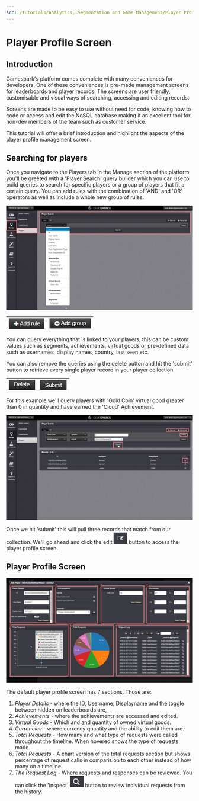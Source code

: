 ```yaml
---
src: /Tutorials/Analytics, Segmentation and Game Management/Player Profile Screen.md
---
```


# Player Profile Screen

## Introduction

Gamespark's platform comes complete with many conveniences for developers. One of these conveniences is pre-made management screens for leaderboards and player records. The screens are user friendly, customisable and visual ways of searching, accessing and editing records.

Screens are made to be easy to use without need for code, knowing how to code or access and edit the NoSQL database making it an excellent tool for non-dev members of the team such as customer service.

This tutorial will offer a brief introduction and highlight the aspects of the player profile management screen.

## Searching for players

Once you navigate to the Players tab in the Manage section of the platform you'll be greeted with a 'Player Search' query builder which you can use to build queries to search for specific players or a group of players that fit a certain query. You can add rules with the combination of 'AND' and 'OR' operators as well as include a whole new group of rules.

![](img/PlayerProfileScreen/1.jpg)


|  ![](img/PlayerProfileScreen/2.png)  | ![](img/PlayerProfileScreen/3.png)    |
|---|---|

You can query everything that is linked to your players, this can be custom values such as segments, achievements, virtual goods or pre-defined data such as usernames, display names, country, last seen etc.

You can also remove the queries using the delete button and hit the 'submit' button to retrieve every single player record in your player collection.

|  ![](img/PlayerProfileScreen/4.png)  | ![](img/PlayerProfileScreen/5.png)    |
|---|---|

For this example we'll query players with 'Gold Coin' virtual good greater than 0 in quantity and have earned the 'Cloud' Achievement.

![](img/PlayerProfileScreen/6.jpg)

Once we hit 'submit' this will pull three records that match from our collection. We'll go ahead and click the edit  ![](img/PlayerProfileScreen/7.png)  button to access the player profile screen.



## Player Profile Screen

![](img/PlayerProfileScreen/8.png)

The default player profile screen has 7 sections. Those are:

1. *Player Details* - where the ID, Username, Displayname and the toggle between hidden on leaderboards are,
2. *Achievements* - where the achievements are accessed and edited.
3. *Virtual Goods* - Which and and quantity of owned virtual goods.
4. *Currencies* - where currency quantity and the ability to edit them are.
5. *Total Requests* - How many and what type of requests were called throughout the timeline. When hovered shows the type of requests made.
6. *Total Requests* - A chart version of the total requests section but shows percentage of request calls in comparision to each other instead of how many on a timeline.
7. *The Request Log* - Where requests and responses can be reviewed. You can click the 'inspect' ![](img/PlayerProfileScreen/9.png) button to review individual requests from the history.
